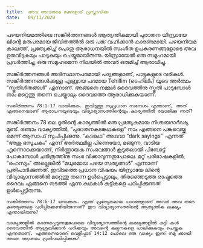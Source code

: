 ```yaml
---
title:  അവ അവരുടെ മക്കളോട് പ്രസ്താവിക്ക
date:   09/11/2020
---
```


പഴയനിയമത്തിലെ സങ്കീർത്തനങ്ങൾ ആത്യന്തികമായി പുരാതന യിസ്രായേ ലിന്റെ മതപരമായ ജീവിതത്തിൽ ഒരു പങ്ക് വഹിക്കാൻ കാരണമായി. പഴയനിയമ കാലത്ത്, പ്രത്യേകിച്ച് പൊതു ആരാധനയിൽ സംഗീത ഉപകരണങ്ങളോടെ അവ ഉരുവിടുകയും പാടുകയും ചെയ്യുമായിരുന്നു. യിസ്രായേൽ ഒരു സമൂഹമായി പ്രവർത്തിച്ചു, ഒരു സമൂഹമെന്ന നിലയിൽ അവർ ഒരുമിച്ച് ആരാധിച്ചു.

സങ്കീർത്തനങ്ങൾ അടിസ്ഥാനപരമായി പദ്യങ്ങളാണ്, പാട്ടുകളുടെ വരികൾ. സങ്കീർത്തനങ്ങൾക്കുള്ള എബ്രായ പദമായ Tehillim (ടെഹിലിം) യുടെ അർത്ഥം “സ്തുതിഗീതങ്ങൾ” എന്നാണ്. അങ്ങനെ നമ്മൾ ദൈവത്തിനു സ്തുതി പാടുമ്പോൾ നാം മറ്റെന്തു തന്നെ ചെയ്താലും ദൈവത്തെ ആരാധിക്കുകയാണ്.

`സങ്കീർത്തനം 78:1-17 വായിക്കുക. ഇവിടുള്ള സുപ്രധാന സന്ദേശം എന്താണ്, അത് എങ്ങനെയാണ് ആരാധനയുടെയും വിദ്യാഭ്യാസത്തിന്റെയും കാര്യത്തിൽ യോജിക്കു ന്നത്?`

സങ്കീർത്തനം 78 ലെ ദൂതിന്റെ കാര്യത്തിൽ ഒരു പ്രത്യേകമായ നിശ്ചയദാർഢ്യ മുണ്ട്. രണ്ടാം വാക്യത്തിൽ, “പുരാതനകടങ്കഥകളെ” നാം എങ്ങനെ പങ്കുവെയ്ക്ക മെന്ന് ആസാഫ് സൂചിപ്പിക്കുന്നു. “കടങ്കഥ” അഥവാ “dark sayings'' എന്നത് “അശു ഭസൂചകം” എന്ന് അർത്ഥമില്ല പിന്നെയോ, മങ്ങുന്ന, വാടിയ എന്നൊക്കെയാണ്, നിർണ്ണായക സംഭവങ്ങൾ കൂടുതലായി പിമ്പോട്ട് പോകുമ്പോൾ ചരിത്രത്തിനു സംഭ വിക്കാവുന്നതുപോലെ. മറ്റ് പരിഭാഷകളിൽ, “രഹസ്യം” അല്ലെങ്കിൽ “മധുരമായ പഴയ സത്യങ്ങൾ” എന്നാണ് പ്രതിപാദിക്കുന്നത്. ഇവിടത്തെ പ്രധാന വിഷയം യിസ്രായേ ലിന്റെ വിദ്യാഭ്യാസത്തിൽ മറ്റെന്തു തന്നെ ഉൾപ്പെട്ടാലും, തിരഞ്ഞെടുത്ത രാഷ്ട്രത്തെ ദൈവം എങ്ങനെ നടത്തി എന്ന കഥകൾ കുട്ടികളെ പഠിപ്പിക്കുന്നത് ഉൾപ്പെട്ടിരുന്നു.

`സങ്കീർത്തനം 78:6-17 നോക്കുക. എന്ത് പ്രത്യേകമായ പാഠങ്ങളാണ് അവർ അവ രുടെ കുഞ്ഞുങ്ങളെ പഠിപ്പിക്കേണ്ടിയിരുന്നത്? ഈ വിദ്യാഭ്യാസത്തിന്റെ ആത്യന്തിക ലക്ഷ്യം എന്തായിരുന്നു?`

`വാക്യങ്ങളിൽ കാണപ്പെടുന്നതുപോലെ വിദ്യാഭ്യാസത്തിന്റെ ലക്ഷ്യങ്ങളിൽ കുട്ടി കൾ ദൈവത്തിൽ ആശ്രയിക്കാൻ പഠിക്കയും അവന്റെ കല്പനകളെ പാലിക്കുകയും ചെയ്ക്കുക എന്നതാണ്. എങ്ങനെയാണ് വെളിപ്പാട് 14:12 പോലെ ഒരു വാക്യം ഇന്ന് നമു ക്കായി അതേ ആശയം പ്രതിഫലിപ്പിക്കുക?`